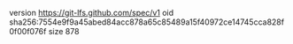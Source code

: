 version https://git-lfs.github.com/spec/v1
oid sha256:7554e9f9a45abed84acc878a65c85489a15f40972ce14745cca828f0f00f076f
size 878
